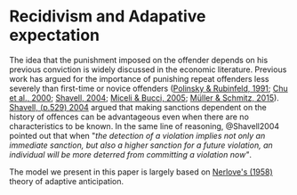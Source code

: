 # Recidivism and Adapative expectation
The idea that the punishment imposed on the offender depends on his previous conviction is widely discussed in the economic literature. Previous work has argued for the importance of punishing repeat offenders less severely than first-time or novice offenders ([Polinsky & Rubinfeld, 1991](https://doi.org/10.1016/0047-2727(91)90009-q);  [Chu et al., 2000](https://doi.org/10.1016/s0144-8188(00)00024-7); [Shavell, 2004](https://doi.org/10.4159/9780674043497); [Miceli & Bucci, 2005](https://doi.org/10.2202/1555-5879.1011); [Müller & Schmitz, 2015](https://doi.org/10.2202/1555-5879.1011)). [Shavell, (p.529) 2004](https://doi.org/10.4159/9780674043497) argued that making sanctions dependent on the history of offences can be advantageous even when there are no characteristics to be known. In the same line of reasoning, @Shavell2004 pointed out that when "_the detection of a violation implies not only an immediate sanction, but also a higher sanction for a future violation, an individual will be more deterred from committing a violation now"_.

The model we present in this paper is largely based on [Nerlove's (1958)](https://doi.org/10.2307/1880597) theory of adaptive anticipation.
